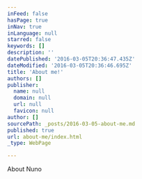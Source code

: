 ```yaml
---
inFeed: false
hasPage: true
inNav: true
inLanguage: null
starred: false
keywords: []
description: ''
datePublished: '2016-03-05T20:36:47.435Z'
dateModified: '2016-03-05T20:36:46.695Z'
title: 'About me!'
authors: []
publisher:
  name: null
  domain: null
  url: null
  favicon: null
author: []
sourcePath: _posts/2016-03-05-about-me.md
published: true
url: about-me/index.html
_type: WebPage

---
```

About Nuno